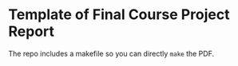 # Template of Final Course Project Report

The repo includes a makefile so you can directly `make` the PDF. 
